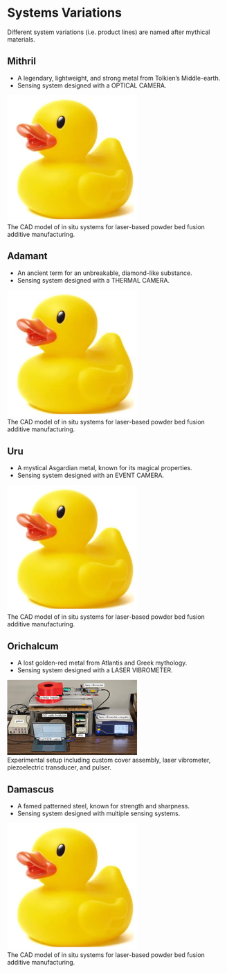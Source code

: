 # Systems Variations  
Different system variations (i.e. product lines) are named after mythical materials. 

## Mithril
* A legendary, lightweight, and strong metal from Tolkien’s Middle-earth.
* Sensing system designed with a OPTICAL CAMERA.

<img src="media/duck.JPG" alt="drawing" width="300"/> <br> 
The CAD model of in situ systems for laser-based powder bed fusion additive manufacturing. 
</p>
<p align="center">
</p>

## Adamant
* An ancient term for an unbreakable, diamond-like substance.
* Sensing system designed with a THERMAL CAMERA.

<img src="media/duck.JPG" alt="drawing" width="300"/> <br> 
The CAD model of in situ systems for laser-based powder bed fusion additive manufacturing. 
</p>
<p align="center">
</p>

## Uru
* A mystical Asgardian metal, known for its magical properties.
* Sensing system designed with an EVENT CAMERA.

<img src="media/duck.JPG" alt="drawing" width="300"/> <br> 
The CAD model of in situ systems for laser-based powder bed fusion additive manufacturing. 
</p>
<p align="center">
</p>

## Orichalcum
* A lost golden-red metal from Atlantis and Greek mythology.
* Sensing system designed with a LASER VIBROMETER.

<img src="media/Orichalcum.JPG" alt="drawing" width="300"/> <br> 
Experimental setup including custom cover assembly, laser vibrometer, piezoelectric transducer, and pulser. 
</p>
<p align="center">
</p>

## Damascus
* A famed patterned steel, known for strength and sharpness.
* Sensing system designed with multiple sensing systems.

<img src="media/duck.JPG" alt="drawing" width="300"/> <br> 
The CAD model of in situ systems for laser-based powder bed fusion additive manufacturing. 
</p>
<p align="center">
</p>


